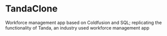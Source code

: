 # TandaClone
Workforce management app based on Coldfusion and SQL; replicating the functionality of Tanda, an industry used workforce management app

